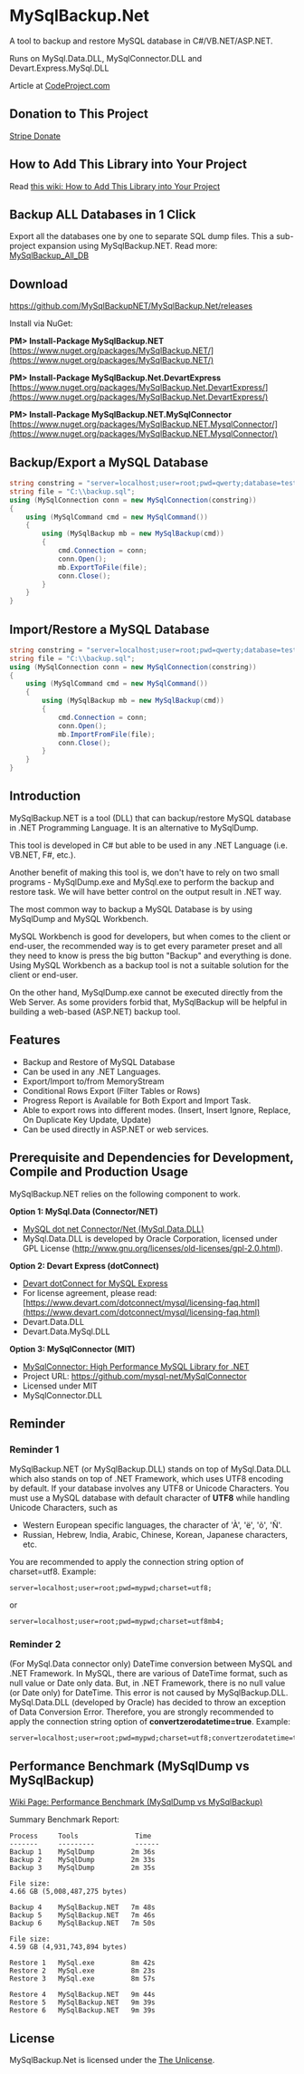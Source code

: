 # MySqlBackup.Net

A tool to backup and restore MySQL database in C#/VB.NET/ASP.NET.

Runs on MySql.Data.DLL, MySqlConnector.DLL and Devart.Express.MySql.DLL

Article at [CodeProject.com](http://www.codeproject.com/Articles/256466/MySqlBackup-NET)

## Donation to This Project

[Stripe Donate](https://buy.stripe.com/dR6aIgawrbUW57GeUU)

## How to Add This Library into Your Project
Read [this wiki: How to Add This Library into Your Project](https://github.com/MySqlBackupNET/MySqlBackup.Net/wiki/How-to-Add-This-Library-into-Your-Project)

## Backup ALL Databases in 1 Click
Export all the databases one by one to separate SQL dump files. This a sub-project expansion using MySqlBackup.NET. Read more: [MySqlBackup_All_DB](https://github.com/MySqlBackupNET/MySqlBackup_All_DB)

## Download
https://github.com/MySqlBackupNET/MySqlBackup.Net/releases

Install via NuGet:

**PM> Install-Package MySqlBackup.NET**  
[https://www.nuget.org/packages/MySqlBackup.NET/](https://www.nuget.org/packages/MySqlBackup.NET/)

**PM> Install-Package MySqlBackup.Net.DevartExpress**<br />
[https://www.nuget.org/packages/MySqlBackup.Net.DevartExpress/](https://www.nuget.org/packages/MySqlBackup.Net.DevartExpress/)

**PM> Install-Package MySqlBackup.NET.MySqlConnector**<br />
[https://www.nuget.org/packages/MySqlBackup.NET.MysqlConnector/](https://www.nuget.org/packages/MySqlBackup.NET.MysqlConnector/)

## Backup/Export a MySQL Database
```C#
string constring = "server=localhost;user=root;pwd=qwerty;database=test;";
string file = "C:\\backup.sql";
using (MySqlConnection conn = new MySqlConnection(constring))
{
    using (MySqlCommand cmd = new MySqlCommand())
    {
        using (MySqlBackup mb = new MySqlBackup(cmd))
        {
            cmd.Connection = conn;
            conn.Open();
            mb.ExportToFile(file);
            conn.Close();
        }
    }
}
```

## Import/Restore a MySQL Database

```C#
string constring = "server=localhost;user=root;pwd=qwerty;database=test;";
string file = "C:\\backup.sql";
using (MySqlConnection conn = new MySqlConnection(constring))
{
    using (MySqlCommand cmd = new MySqlCommand())
    {
        using (MySqlBackup mb = new MySqlBackup(cmd))
        {
            cmd.Connection = conn;
            conn.Open();
            mb.ImportFromFile(file);
            conn.Close();
        }
    }
}
```

## Introduction

MySqlBackup.NET is a tool (DLL) that can backup/restore MySQL database in .NET Programming Language. It is an alternative to MySqlDump.

This tool is developed in C# but able to be used in any .NET Language (i.e. VB.NET, F#, etc.).

Another benefit of making this tool is, we don't have to rely on two small programs - MySqlDump.exe and MySql.exe to perform the backup and restore task. We will have better control on the output result in .NET way.

The most common way to backup a MySQL Database is by using MySqlDump and MySQL Workbench.

MySQL Workbench is good for developers, but when comes to the client or end-user, the recommended way is to get every parameter preset and all they need to know is press the big button "Backup" and everything is done. Using MySQL Workbench as a backup tool is not a suitable solution for the client or end-user.

On the other hand, MySqlDump.exe cannot be executed directly from the Web Server. As some providers forbid that, MySqlBackup will be helpful in building a web-based (ASP.NET) backup tool.

## Features

* Backup and Restore of MySQL Database
* Can be used in any .NET Languages.
* Export/Import to/from MemoryStream
* Conditional Rows Export (Filter Tables or Rows)
* Progress Report is Available for Both Export and Import Task.
* Able to export rows into different modes. (Insert, Insert Ignore, Replace, On Duplicate Key Update, Update)
* Can be used directly in ASP.NET or web services.

## Prerequisite and Dependencies for Development, Compile and Production Usage

MySqlBackup.NET relies on the following component to work.

<b>Option 1: MySql.Data (Connector/NET)</b>
* [MySQL dot net Connector/Net (MySql.Data.DLL)](http://www.mysql.com/downloads/connector/net/)
* MySql.Data.DLL is developed by Oracle Corporation, licensed under GPL License (http://www.gnu.org/licenses/old-licenses/gpl-2.0.html).

<b>Option 2: Devart Express (dotConnect)</b>
* [Devart dotConnect for MySQL Express](https://www.devart.com/dotconnect/mysql/)
* For license agreement, please read: [https://www.devart.com/dotconnect/mysql/licensing-faq.html](https://www.devart.com/dotconnect/mysql/licensing-faq.html)
* Devart.Data.DLL
* Devart.Data.MySql.DLL

<b>Option 3: MySqlConnector (MIT)</b>
* [MySqlConnector: High Performance MySQL Library for .NET](https://mysqlconnector.net/)
* Project URL: https://github.com/mysql-net/MySqlConnector
* Licensed under MIT
* MySqlConnector.DLL

## Reminder

### Reminder 1

MySqlBackup.NET (or MySqlBackup.DLL) stands on top of MySql.Data.DLL which also stands on top of .NET Framework, which uses UTF8 encoding by default.
If your database involves any UTF8 or Unicode Characters. You must use a MySQL database with default character of **UTF8** while handling Unicode Characters, such as

* Western European specific languages, the character of 'À', 'ë', 'õ', 'Ñ'.
* Russian, Hebrew, India, Arabic, Chinese, Korean, Japanese characters, etc.

You are recommended to apply the connection string option of charset=utf8. Example:

```
server=localhost;user=root;pwd=mypwd;charset=utf8;
```
or
```
server=localhost;user=root;pwd=mypwd;charset=utf8mb4;
```
### Reminder 2

(For MySql.Data connector only)
DateTime conversion between MySQL and .NET Framework. In MySQL, there are various of DateTime format, such as null value or Date only data. But, in .NET Framework, there is no null value (or Date only) for DateTime. This error is not caused by MySqlBackup.DLL. MySql.Data.DLL (developed by Oracle) has decided to throw an exception of Data Conversion Error. Therefore, you are strongly recommended to apply the connection string option of **convertzerodatetime=true**. Example:

```
server=localhost;user=root;pwd=mypwd;charset=utf8;convertzerodatetime=true;
```

## Performance Benchmark (MySqlDump vs MySqlBackup)
[Wiki Page: Performance Benchmark (MySqlDump vs MySqlBackup)](https://github.com/MySqlBackupNET/MySqlBackup.Net/wiki/Performance-Benchmark-(MySqlDump-vs-MySqlBackup))

Summary Benchmark Report:
```
Process     Tools              Time
-------     ---------          ------
Backup 1    MySqlDump         2m 36s
Backup 2    MySqlDump         2m 33s
Backup 3    MySqlDump         2m 35s

File size: 
4.66 GB (5,008,487,275 bytes)

Backup 4    MySqlBackup.NET   7m 48s
Backup 5    MySqlBackup.NET   7m 46s
Backup 6    MySqlBackup.NET   7m 50s

File size:
4.59 GB (4,931,743,894 bytes)

Restore 1   MySql.exe         8m 42s
Restore 2   MySql.exe         8m 23s
Restore 3   MySql.exe         8m 57s

Restore 4   MySqlBackup.NET   9m 44s
Restore 5   MySqlBackup.NET   9m 39s
Restore 6   MySqlBackup.NET   9m 39s
```
## License

MySqlBackup.Net is licensed under the [The Unlicense](https://github.com/MySqlBackupNET/MySqlBackup.Net/blob/master/LICENSE).
